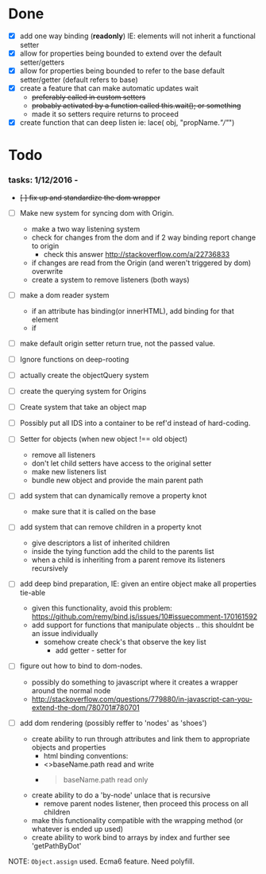 # Done 
- [x] add one way binding (**readonly**) IE: elements will not inherit a functional setter
- [x] allow for properties being bounded to extend over the default setter/getters
- [x] allow for properties being bounded to refer to the base default setter/getter (default refers to base)
- [x] create a feature that can make automatic updates wait 
    - ~~preferably called in custom setters~~
    - ~~probably activated by a function called this.wait(); or something~~
    - made it so setters require returns to proceed
- [x] create function that can deep listen ie: lace( obj, "propName.*"/"*")
# Todo 

### tasks: 1/12/2016 -
- ~~[ ] fix up and standardize the dom wrapper~~
- [ ] Make new system for syncing dom with Origin.
    - make a two way listening system
    - check for changes from the dom and if 2 way binding report change to origin
        - check this answer http://stackoverflow.com/a/22736833
    - if changes are read from the Origin (and weren't triggered by dom) overwrite
    - create a system to remove listeners (both ways)
- [ ] make a dom reader system 
    - if an attribute has binding(or innerHTML), add binding for that element 
    - if 
- [ ] make default origin setter return true, not the passed value.
- [ ] Ignore functions on deep-rooting
- [ ] actually create the objectQuery system 
- [ ] create the querying system for Origins 
- [ ] Create system that take an object map
- [ ] Possibly put all IDS into a container to be ref'd instead of hard-coding.


- [ ] Setter for objects (when new object !== old object)
    - remove all listeners
    - don't let child setters have access to the original setter 
    - make new listeners list 
    - bundle new object and provide the main parent path
- [ ] add system that can dynamically remove a property knot 
    - make sure that it is called on the base 
- [ ] add system that can remove children in a property knot 
    - give descriptors a list of inherited children
    - inside the tying function add the child to the parents list
    - when a child is inheriting from a parent remove its listeners
        recursively 
- [ ] add deep bind preparation, IE: given an entire object make all properties tie-able
    - given this functionality, avoid this problem: 
                https://github.com/remy/bind.js/issues/10#issuecomment-170161592
    - add support for functions that manipulate objects .. this shouldnt be an issue individually 
        - somehow create check's that observe the key list 
            - add getter - setter for 
- [ ] figure out how to bind to dom-nodes. 
    - possibly do something to javascript where it creates a wrapper around the normal node 
    - http://stackoverflow.com/questions/779880/in-javascript-can-you-extend-the-dom/780701#780701
- [ ] add dom rendering (possibly reffer to 'nodes' as 'shoes')
    - create ability to run through attributes and link them to appropriate objects and properties
        - html binding conventions: 
        - <>baseName.path read and write
        - >baseName.path read only
    - create ability to do a 'by-node' unlace that is recursive
        - remove parent nodes listener, then proceed this process on all children
    - make this functionality compatible with the wrapping method (or whatever is ended up used)
    - create ability to work bind to arrays by index and further 
        see 'getPathByDot'

NOTE: `Object.assign` used. Ecma6 feature. Need polyfill.
    
    